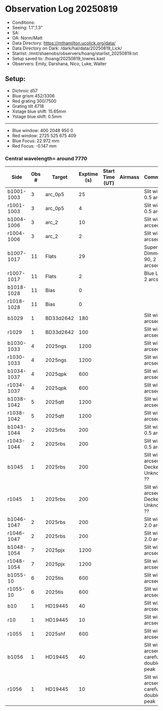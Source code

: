# Observation Log 20250819

* Conditions: 
* Seeing: 1.1",1.3"
* SA: 
* OA: Norm/Matt
* Data Directory: https://mthamilton.ucolick.org/data/
* Data Directory on Dark: /dark/hal/data/20250819_Lick/
* Starlist: /mnt/shaenobs/observers/hoang/starlist_20250819.txt
* Setup saved to: /hoang/20250819_lowres.kast
* Observers: Emily, Darshana, Nico, Luke, Walter

## Setup: 

* Dichroic d57
* Blue grism 452/3306
* Red grating 300/7500
* Grating tilt 4718
* Xstage blue shift: 15.65mm
* Ystage blue shift: 0.5mm
----------------------------
* Blue window: 400 2048 950 0
* Red window: 2725 525 675 409
* Blue Focus: 22.972 mm
* Red Focus: -0.147 mm

### Central wavelength= around 7770


| Side | Obs #     | Target    | Exptime (s) | Start Time (UT) | Airmass | Comments                                                   |
|------|-----------|-----------|-------------|-----------------|---------|------------------------------------------------------------|
|b1001-1003|3|arc_0p5 |25| ||Slit width 0.5 arcsec |
|r1001-1003|3|arc_0p5     |4| ||Slit width 0.5 arcsec |
|b1004-1006|3|arc_2 |10| ||Slit width 2 arcsec |
|r1004-1006|3|arc_2     |2| ||Slit width 2 arcsec |
|b1007-1017|11|Flats           |29| ||Super Blue Dimmer at 90, 2 arcsec|
|r1007-1017|11|Flats           |2| ||Blue Lamp 2 arcsec|
|b1018-1028|11|Bias            |0| |||
|r1018-1028|11|Bias            |0| |||
|b1029|1|BD33d2642              |180| ||Slit width 2 arcsec|
|r1029|1|BD33d2642              |100| ||Slit width 2 arcsec|
|b1030-1033|4|2025ngs         |1200| ||Slit width 2 arcsec|
|r1030-1033|4|2025ngs          |1200| ||Slit width 2 arcsec|
|b1034-1037|4|2025qpk         |600| ||Slit width 2 arcsec|
|r1034-1037|4|2025qpk          |600| ||Slit width 2 arcsec|
|b1038-1042|5|2025qtt         |1200| ||Slit width 2 arcsec|
|r1038-1042|5|2025qtt          |1200| ||Slit width 2 arcsec|
|b1043-1044|2|2025rbs         |200| ||Slit width 0.5 arcsec|
|r1043-1044|2|2025rbs          |200| ||Slit width 0.5 arcsec|
|b1045|1|2025rbs         |200| ||Slit width 2 arcsec, Decker Unknown ??| 
|r1045|1|2025rbs          |200| ||Slit width 2 arcsec, Decker Unknown ??|
|b1046-1047|2|2025rbs         |200| ||Slit width 2.0 arcsec|
|r1046-1047|2|2025rbs          |200| ||Slit width 2.0 arcsec|
|b1048-1054|7|2025pjx         |1200| ||Slit width 2 arcsec|
|r1048-1054|7|2025pjx          |1200| ||Slit width 2 arcsec|
|b1055-10|6|2025tis         |600| ||Slit width 2 arcsec|
|r1055-10|6|2025tis          |600| ||Slit width 2 arcsec|
|b10|1|HD19445          |40| ||Slit width 2 arcsec|
|r10|1|HD19445           |10| ||Slit width 2 arcsec|
|r1055|1|2025shf          |600| ||Slit width 2 arcsec|
|b1056|1|HD19445          |40| ||Slit width 2 arcsec, be careful of double peak|
|r1056|1|HD19445           |10| ||Slit width 2 arcsec, be careful of double peak|
